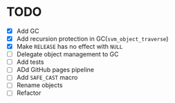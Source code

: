 # TODO

- [x] Add GC
- [x] Add recursion protection in GC(`svm_object_traverse`)
- [x] Make `RELEASE` has no effect with `NULL`
- [ ] Delegate object management to GC
- [ ] Add tests
- [ ] ADd GitHub pages pipeline
- [ ] Add `SAFE_CAST` macro
- [ ] Rename objects
- [ ] Refactor
